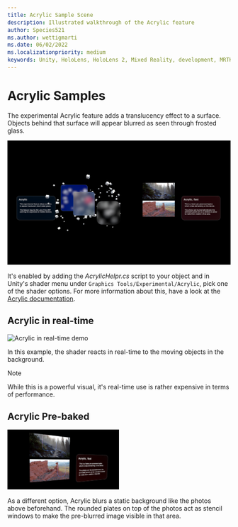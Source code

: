 ```yaml
---
title: Acrylic Sample Scene
description: Illustrated walkthrough of the Acrylic feature
author: Species521
ms.author: wettigmarti
ms.date: 06/02/2022
ms.localizationpriority: medium
keywords: Unity, HoloLens, HoloLens 2, Mixed Reality, development, MRTK, Graphics Tools, MRGT, MR Graphics Tools, Standard Shader, Animation
---
```


# Acrylic Samples

The experimental Acrylic feature adds a translucency effect to a surface.
Objects behind that surface will appear blurred as seen through frosted glass.


![Acrylic Sample scene](images/SampleScenes/Acrylic_01.jpg)


It's enabled by adding the _AcrylicHelpr.cs_ script to your object and in Unity's shader menu under `Graphics Tools/Experimental/Acrylic`, pick one of the shader options.
For more information about this, have a look at the [Acrylic documentation](../acrylic.md).

## Acrylic in real-time

<img src="images/SampleScenes/Acrylic_sample_01.gif" width="50%" height="50%" alt="Acrylic in real-time demo">

In this example, the shader reacts in real-time to the moving objects in the background.
> [!NOTE]
> While this is a powerful visual, it's real-time use is rather expensive in terms of performance.

## Acrylic Pre-baked

<img src="images/SampleScenes/acrylic_sample_02.jpg" width="50%" height="50%" alt="Acrylic Pre-baked demo">

As a different option, Acrylic blurs a static background like the photos above beforehand.
The rounded plates on top of the photos act as stencil windows to make the pre-blurred image visible in that area.